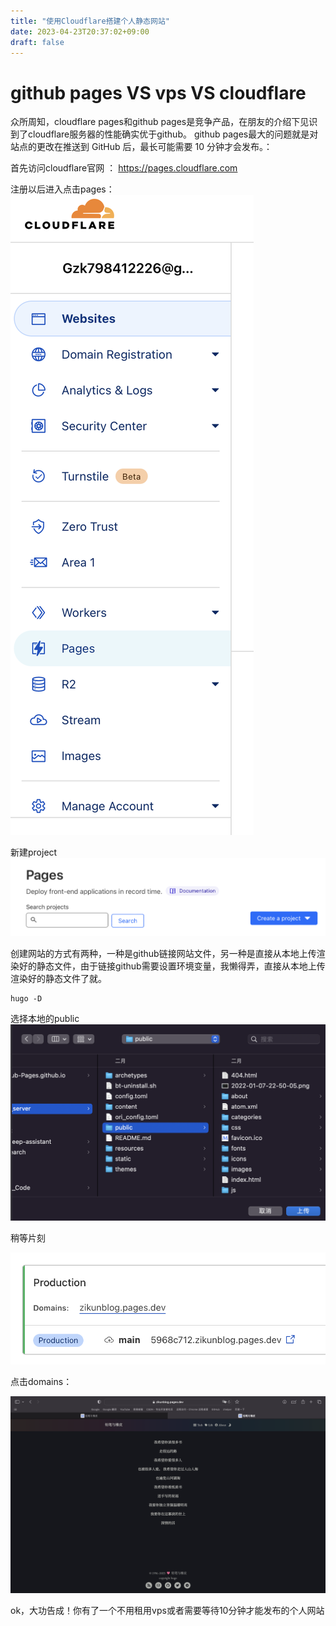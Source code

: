 ```yaml
---
title: "使用Cloudflare搭建个人静态网站"
date: 2023-04-23T20:37:02+09:00
draft: false
---
```

# github pages VS vps VS cloudflare
众所周知，cloudflare pages和github pages是竞争产品，在朋友的介绍下见识到了cloudflare服务器的性能确实优于github。
github pages最大的问题就是对站点的更改在推送到 GitHub 后，最长可能需要 10 分钟才会发布。：

首先访问cloudflare官网 ： https://pages.cloudflare.com

注册以后进入点击pages：
![20230423215824](https://raw.githubusercontent.com/Gzk738/vps_picgo/master/images/20230423215824.png)

新建project
![20230423215851](https://raw.githubusercontent.com/Gzk738/vps_picgo/master/images/20230423215851.png)

创建网站的方式有两种，一种是github链接网站文件，另一种是直接从本地上传渲染好的静态文件，由于链接github需要设置环境变量，我懒得弄，直接从本地上传渲染好的静态文件了就。

```
hugo -D
```
选择本地的public
![20230423220148](https://raw.githubusercontent.com/Gzk738/vps_picgo/master/images/20230423220148.png)

稍等片刻

![20230423220222](https://raw.githubusercontent.com/Gzk738/vps_picgo/master/images/20230423220222.png)

点击domains：

![20230423220959](https://raw.githubusercontent.com/Gzk738/vps_picgo/master/images/20230423220959.png)

ok，大功告成！你有了一个不用租用vps或者需要等待10分钟才能发布的个人网站

